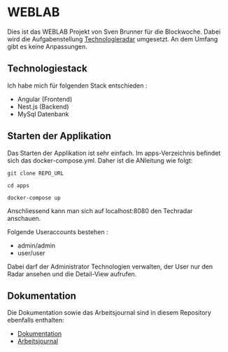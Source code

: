 # WEBLAB

Dies ist das WEBLAB Projekt von Sven Brunner für die Blockwoche.
Dabei wird die
Aufgabenstellung [Technologieradar](https://github.com/web-programming-lab/web-programming-lab-projekt/blob/95134d1041bce5140a3e29f034154216fcffd7ff/Technologie-Radar.md)
umgesetzt. An dem Umfang gibt es keine Anpassungen.

## Technologiestack

Ich habe mich für folgenden Stack entschieden :

- Angular (Frontend)
- Nest.js (Backend)
- MySql Datenbank

## Starten der Applikation

Das Starten der Applikation ist sehr einfach. Im apps-Verzeichnis befindet sich das docker-compose.yml.
Daher ist die ANleitung wie folgt:

```
git clone REPO_URL

cd apps
 
docker-compose up
```
Anschliessend kann man sich auf localhost:8080 den Techradar anschauen.

Folgende Useraccounts bestehen :
- admin/admin
- user/user

Dabei darf der Administrator Technologien verwalten, der User nur den Radar ansehen und die Detail-View aufrufen.


## Dokumentation

Die Dokumentation sowie das Arbeitsjournal sind in diesem Repository ebenfalls enthalten:

- [Dokumentation](./documentation/index.md)
- [Arbeitsjournal](./journal/index.md)


